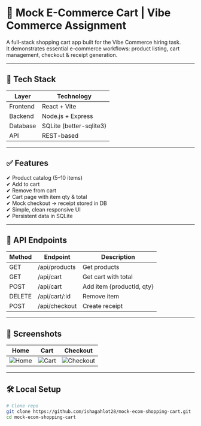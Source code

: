 # 🛒 Mock E-Commerce Cart | Vibe Commerce Assignment

A full-stack shopping cart app built for the Vibe Commerce hiring task.  
It demonstrates essential e-commerce workflows: product listing, cart management, checkout & receipt generation.

---

## 🚀 Tech Stack

| Layer | Technology |
|-------|------------|
| Frontend | React + Vite |
| Backend | Node.js + Express |
| Database | SQLite (better-sqlite3) |
| API | REST-based |

---

## ✅ Features

✔ Product catalog (5–10 items)  
✔ Add to cart  
✔ Remove from cart  
✔ Cart page with item qty & total  
✔ Mock checkout → receipt stored in DB  
✔ Simple, clean responsive UI  
✔ Persistent data in SQLite

---

## 🧩 API Endpoints

| Method | Endpoint | Description |
|--------|----------|-------------|
| GET | /api/products | Get products |
| GET | /api/cart | Get cart with total |
| POST | /api/cart | Add item {productId, qty} |
| DELETE | /api/cart/:id | Remove item |
| POST | /api/checkout | Create receipt |

---

## 📸 Screenshots

| Home | Cart | Checkout |
|------|------|----------|
| ![Home](frontend/public/screenshots/home.png) | ![Cart](frontend/public/screenshots/cart.png) | ![Checkout](frontend/public/screenshots/checkout.png) |

---

## 🛠️ Local Setup

```bash
# Clone repo
git clone https://github.com/ishagahlot28/mock-ecom-shopping-cart.git
cd mock-ecom-shopping-cart
